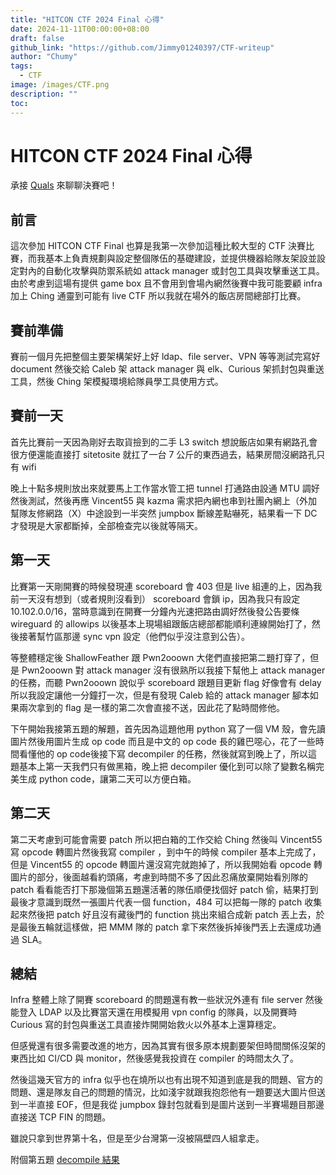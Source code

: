 ```yaml
---
title: "HITCON CTF 2024 Final 心得"
date: 2024-11-11T00:00:00+08:00
draft: false
github_link: "https://github.com/Jimmy01240397/CTF-writeup"
author: "Chumy"
tags:
  - CTF
image: /images/CTF.png
description: ""
toc: 
---
```


# HITCON CTF 2024 Final 心得

承接 [Quals](/blogs/hitconctf-2024-writeup) 來聊聊決賽吧！

## 前言

這次參加 HITCON CTF Final 也算是我第一次參加這種比較大型的 CTF 決賽比賽，而我基本上負責規劃與設定整個隊伍的基礎建設，並提供機器給隊友架設並設定對內的自動化攻擊與防禦系統如 attack manager 或封包工具與攻擊重送工具。由於考慮到這場有提供 game box 且不會用到會場內網然後賽中我可能要顧 infra 加上 Ching 通靈到可能有 live CTF 所以我就在場外的飯店房間總部打比賽。

## 賽前準備

賽前一個月先把整個主要架構架好上好 ldap、file server、VPN 等等測試完寫好 document 然後交給 Caleb 架 attack manager 與 elk、Curious 架抓封包與重送工具，然後 Ching 架模擬環境給隊員學工具使用方式。

## 賽前一天

首先比賽前一天因為剛好去取貨撿到的二手 L3 switch 想說飯店如果有網路孔會很方便還能直接打 sitetosite 就扛了一台 7 公斤的東西過去，結果房間沒網路孔只有 wifi

晚上十點多規則放出來就要馬上工作當水管工把 tunnel 打通路由設通 MTU 調好然後測試，然後再應 Vincent55 與 kazma 需求把內網也串到社團內網上（外加幫隊友修網路（X）中途設到一半突然 jumpbox 斷線差點嚇死，結果看一下 DC 才發現是大家都斷掉，全部檢查完以後就等隔天。

## 第一天

比賽第一天剛開賽的時候發現連 scoreboard 會 403 但是 live 組連的上，因為我前一天沒有想到（或者規則沒看到） scoreboard 會鎖 ip，因為我只有設定 10.102.0.0/16，當時意識到在開賽一分鐘內光速把路由調好然後發公告要條 wireguard 的 allowips 以後基本上現場組跟飯店總部都能順利連線開始打了，然後接著幫竹區那邊 sync vpn 設定（他們似乎沒注意到公告）。

等整體穩定後 ShallowFeather 跟 Pwn2ooown 大佬們直接把第二題打穿了，但是 Pwn2ooown 對 attack manager 沒有很熟所以我接下幫他上 attack manager 的任務，而聽 Pwn2ooown 說似乎 scoreboard 跟題目更新 flag 好像會有 delay 所以我設定讓他一分鐘打一次，但是有發現 Caleb 給的 attack manager 腳本如果兩次拿到的 flag 是一樣的第二次會直接不送，因此花了點時間修他。

下午開始我接第五題的解題，首先因為這題他用 python 寫了一個 VM 殼，會先讀圖片然後用圖片生成 op code 而且是中文的 op code 長的雞巴噁心，花了一些時間看懂他的 op code後接下寫 decompiler 的任務，然後就寫到晚上了，所以這題基本上第一天我們只有做黑箱，晚上把 decompiler 優化到可以除了變數名稱完美生成 python code，讓第二天可以方便白箱。

## 第二天

第二天考慮到可能會需要 patch 所以把白箱的工作交給 Ching 然後叫 Vincent55 寫 opcode 轉圖片然後我寫 compiler ，到中午的時候 compiler 基本上完成了，但是 Vincent55 的 opcode 轉圖片還沒寫完就跑掉了，所以我開始看 opcode 轉圖片的部分，後面越看約頭痛，考慮到時間不多了因此忍痛放棄開始看別隊的 patch 看看能否打下那幾個第五題還活著的隊伍順便找個好 patch 偷，結果打到最後才意識到既然一張圖片代表一個 function，484 可以把每一隊的 patch 收集起來然後把 patch 好且沒有藏後門的 function 挑出來組合成新 patch 丟上去，於是最後五輪就這樣做，把 MMM 隊的 patch 拿下來然後拆掉後門丟上去還成功通過 SLA。

## 總結

Infra 整體上除了開賽 scoreboard 的問題還有教一些狀況外連有 file server 然後能登入 LDAP 以及比賽當天還在用模擬用 vpn config 的隊員，以及開賽時 Curious 寫的封包與重送工具直接炸開開始救火以外基本上還算穩定。

但感覺還有很多需要改進的地方，因為其實有很多原本規劃要架但時間關係沒架的東西比如 CI/CD 與 monitor，然後感覺我投資在 compiler 的時間太久了。

然後這幾天官方的 infra 似乎也在燒所以也有出現不知道到底是我的問題、官方的問題、還是隊友自己的問題的情況，比如淺宇就跟我抱怨他有一題要送大圖片但送到一半直接 EOF，但是我從 jumpbox 錄封包就看到是圖片送到一半賽場題目那邊直接送 TCP FIN 的問題。

雖說只拿到世界第十名，但是至少台灣第一沒被隔壁四人組拿走。

附個第五題 [decompile 結果](https://github.com/Jimmy01240397/CTF-writeup/blob/master/hitconctf-2024-final-writeup/ad-fulu/decompiler/allresult.py)

